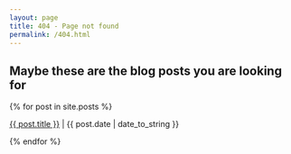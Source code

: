 ```yaml
---
layout: page
title: 404 - Page not found
permalink: /404.html
---
```


## Maybe these are the blog posts you are looking for

{% for post in site.posts %}
  <p>
  	<a href="{{ post.url }}">{{ post.title }}</a> | {{ post.date | date_to_string }}
  </p>
 {% endfor %}